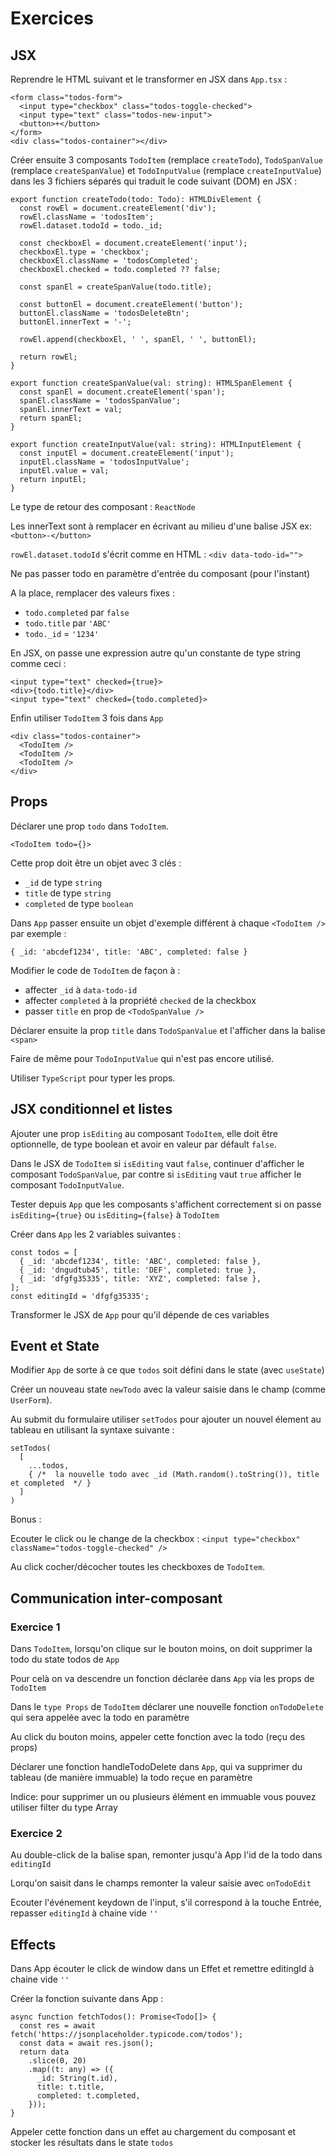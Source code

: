 # Exercices

## JSX

Reprendre le HTML suivant et le transformer en JSX dans `App.tsx` :

```
<form class="todos-form">
  <input type="checkbox" class="todos-toggle-checked">
  <input type="text" class="todos-new-input">
  <button>+</button>
</form>
<div class="todos-container"></div>
```

Créer ensuite 3 composants `TodoItem` (remplace `createTodo`), `TodoSpanValue` (remplace `createSpanValue`) et `TodoInputValue` (remplace `createInputValue`) dans les 3 fichiers séparés qui traduit le code suivant (DOM) en JSX :

```
export function createTodo(todo: Todo): HTMLDivElement {
  const rowEl = document.createElement('div');
  rowEl.className = 'todosItem';
  rowEl.dataset.todoId = todo._id;

  const checkboxEl = document.createElement('input');
  checkboxEl.type = 'checkbox';
  checkboxEl.className = 'todosCompleted';
  checkboxEl.checked = todo.completed ?? false;

  const spanEl = createSpanValue(todo.title);

  const buttonEl = document.createElement('button');
  buttonEl.className = 'todosDeleteBtn';
  buttonEl.innerText = '-';

  rowEl.append(checkboxEl, ' ', spanEl, ' ', buttonEl);

  return rowEl;
}

export function createSpanValue(val: string): HTMLSpanElement {
  const spanEl = document.createElement('span');
  spanEl.className = 'todosSpanValue';
  spanEl.innerText = val;
  return spanEl;
}

export function createInputValue(val: string): HTMLInputElement {
  const inputEl = document.createElement('input');
  inputEl.className = 'todosInputValue';
  inputEl.value = val;
  return inputEl;
}
```

Le type de retour des composant : `ReactNode` 

Les innerText sont à remplacer en écrivant au milieu d'une balise JSX
ex: `<button>-</button>`

`rowEl.dataset.todoId` s'écrit comme en HTML : `<div data-todo-id="">`

Ne pas passer todo en paramètre d'entrée du composant (pour l'instant)

A la place, remplacer des valeurs fixes :
- `todo.completed` par `false`
- `todo.title` par `'ABC'`
- `todo._id` = `'1234'`

En JSX, on passe une expression autre qu'un constante de type string comme ceci :

```
<input type="text" checked={true}>
<div>{todo.title}</div>
<input type="text" checked={todo.completed}>
```

Enfin utiliser `TodoItem` 3 fois dans `App`

```
<div class="todos-container">
  <TodoItem />
  <TodoItem />
  <TodoItem />
</div>
```

## Props

Déclarer une prop `todo` dans `TodoItem`.

```
<TodoItem todo={}>
```

Cette prop doit être un objet avec 3 clés :
- `_id` de type `string`
- `title` de type `string`
- `completed` de type `boolean`

Dans `App` passer ensuite un objet d'exemple différent à chaque `<TodoItem />` par exemple :

```
{ _id: 'abcdef1234', title: 'ABC', completed: false }
```

Modifier le code de `TodoItem` de façon à :
- affecter `_id` à `data-todo-id`
- affecter `completed` à la propriété `checked` de la checkbox
- passer `title` en prop de `<TodoSpanValue />`

Déclarer ensuite la prop `title` dans `TodoSpanValue` et l'afficher dans la balise `<span>`

Faire de même pour `TodoInputValue` qui n'est pas encore utilisé.

Utiliser `TypeScript` pour typer les props.

## JSX conditionnel et listes

Ajouter une prop `isEditing` au composant `TodoItem`, elle doit être optionnelle, de type boolean et avoir en valeur par défault `false`.

Dans le JSX de `TodoItem` si `isEditing` vaut `false`, continuer d'afficher le composant `TodoSpanValue`, par contre si `isEditing` vaut `true` afficher le composant `TodoInputValue`.

Tester depuis `App` que les composants s'affichent correctement si on passe `isEditing={true}` ou `isEditing={false}` à `TodoItem`

Créer dans `App` les 2 variables suivantes :

```
const todos = [
  { _id: 'abcdef1234', title: 'ABC', completed: false },
  { _id: 'dngudtub45', title: 'DEF', completed: true },
  { _id: 'dfgfg35335', title: 'XYZ', completed: false },
];
const editingId = 'dfgfg35335';
```

Transformer le JSX de `App` pour qu'il dépende de ces variables


## Event et State

Modifier `App` de sorte à ce que `todos` soit défini dans le state (avec `useState`)

Créer un nouveau state `newTodo` avec la valeur saisie dans le champ (comme `UserForm`).

Au submit du formulaire utiliser `setTodos` pour ajouter un nouvel élement au tableau en utilisant la syntaxe suivante :

```
setTodos(
  [
    ...todos,
    { /*  la nouvelle todo avec _id (Math.random().toString()), title et completed  */ }
  ]
)
```

Bonus :

Ecouter le click ou le change de la checkbox :
`<input type="checkbox" className="todos-toggle-checked" />`

Au click cocher/décocher toutes les checkboxes de `TodoItem`.

## Communication inter-composant

### Exercice 1

Dans `TodoItem`, lorsqu'on clique sur le bouton moins, on doit supprimer la todo
du state todos de `App`

Pour celà on va descendre un fonction déclarée dans `App` via les props de `TodoItem`

Dans le `type Props` de `TodoItem` déclarer une nouvelle fonction `onTodoDelete` qui
sera appelée avec la todo en paramètre

Au click du bouton moins, appeler cette fonction avec la todo (reçu des props)

Déclarer une fonction handleTodoDelete dans `App`, qui va supprimer du tableau (de manière immuable) la todo reçue en paramètre

Indice: pour supprimer un ou plusieurs élément en immuable vous pouvez utiliser filter du type Array

### Exercice 2

Au double-click de la balise span, remonter jusqu'à App l'id de la todo dans `editingId`

Lorqu'on saisit dans le champs remonter la valeur saisie avec `onTodoEdit`

Ecouter l'événement keydown de l'input, s'il correspond à la touche Entrée, repasser `editingId` à chaine vide `''`

## Effects

Dans App écouter le click de window dans un Effet et remettre editingId à chaine vide `''`

Créer la fonction suivante dans App :

```
async function fetchTodos(): Promise<Todo[]> {
  const res = await fetch('https://jsonplaceholder.typicode.com/todos');
  const data = await res.json();
  return data
    .slice(0, 20)
    .map((t: any) => ({
      _id: String(t.id),
      title: t.title,
      completed: t.completed,
    }));
}
```

Appeler cette fonction dans un effet au chargement du composant et stocker
les résultats dans le state `todos`

